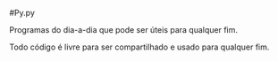 #Py.py

Programas do dia-a-dia que pode ser úteis para qualquer fim.

Todo código é livre para ser compartilhado e usado para qualquer fim.
